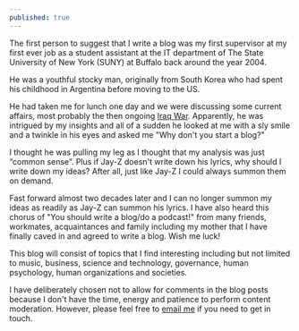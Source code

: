 ```yaml
---
published: true
---
```

The first person to suggest that I write a blog was my first supervisor at my first ever job as a student assistant at the IT department of The State University of New York (SUNY) at Buffalo back around the year 2004. 

He was a youthful stocky man, originally from South Korea who had spent his childhood in Argentina before moving to the US.

He had taken me for lunch one day and we were discussing some current affairs, most probably the then ongoing [Iraq War](https://en.wikipedia.org/wiki/Iraq_War).  Apparently, he was intrigued by my insights and all of a sudden he looked at me with a sly smile and a twinkle in his eyes and asked me "Why don't you start a blog?" 

I thought he was pulling my leg as I thought that my analysis was just “common sense”. Plus if Jay-Z doesn't write down his lyrics, why should I write down my ideas? After all, just like Jay-Z I could always summon them on demand.

Fast forward almost two decades later and I can no longer summon my ideas as readily as Jay-Z can summon his lyrics. I have also heard this chorus of "You should write a blog/do a podcast!" from many friends, workmates, acquaintances and family including my mother that I have finally caved in and agreed to write a blog. Wish me luck!

This blog will consist of topics that I find interesting including but not limited to music, business, science and technology, governance, human psychology, human organizations and societies.

I have deliberately chosen not to allow for comments in the blog posts because I don't have the time, energy and patience to perform content moderation. However, please feel free to [email me](mailto:savco2000@gmail.com) if you need to get in touch.